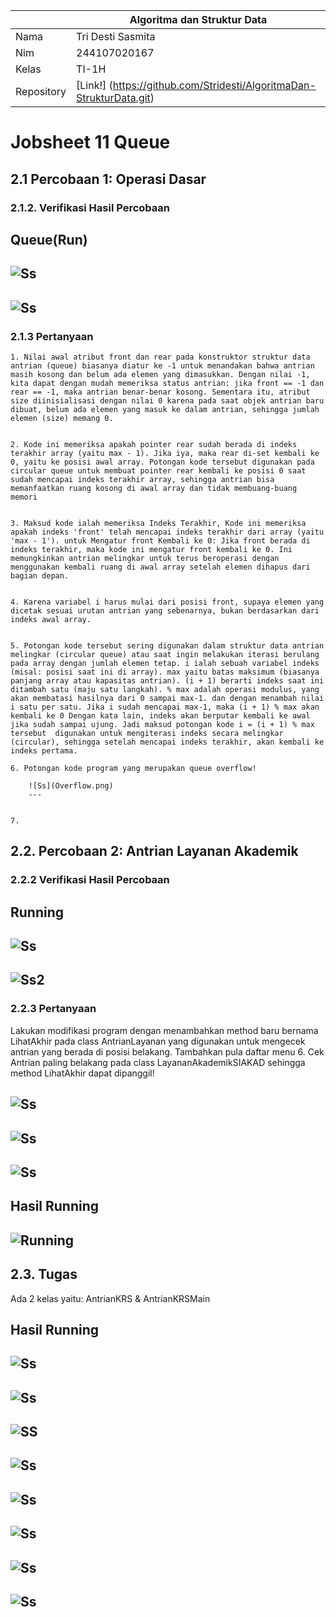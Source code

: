 |  | Algoritma dan Struktur Data|
|--|--|
| Nama       |  Tri Desti Sasmita|
| Nim        |  244107020167|
| Kelas | TI-1H |
| Repository |[Link!] (https://github.com/Stridesti/AlgoritmaDan-StrukturData.git)|


# Jobsheet 11 Queue

## 2.1 Percobaan 1: Operasi Dasar

### 2.1.2. Verifikasi Hasil Percobaan

Queue(Run)
---
![Ss](<Run Queue (1).png>)
---
![Ss](<Run Queue (2).png>)
---


### 2.1.3 Pertanyaan

    1. Nilai awal atribut front dan rear pada konstruktor struktur data antrian (queue) biasanya diatur ke -1 untuk menandakan bahwa antrian masih kosong dan belum ada elemen yang dimasukkan. Dengan nilai -1, kita dapat dengan mudah memeriksa status antrian: jika front == -1 dan rear == -1, maka antrian benar-benar kosong. Sementara itu, atribut size diinisialisasi dengan nilai 0 karena pada saat objek antrian baru dibuat, belum ada elemen yang masuk ke dalam antrian, sehingga jumlah elemen (size) memang 0.


    2. Kode ini memeriksa apakah pointer rear sudah berada di indeks terakhir array (yaitu max - 1). Jika iya, maka rear di-set kembali ke 0, yaitu ke posisi awal array. Potongan kode tersebut digunakan pada circular queue untuk membuat pointer rear kembali ke posisi 0 saat sudah mencapai indeks terakhir array, sehingga antrian bisa memanfaatkan ruang kosong di awal array dan tidak membuang-buang memori


    3. Maksud kode ialah memeriksa Indeks Terakhir, Kode ini memeriksa apakah indeks 'front' telah mencapai indeks terakhir dari array (yaitu 'max - 1'). untuk Mengatur front Kembali ke 0: Jika front berada di indeks terakhir, maka kode ini mengatur front kembali ke 0. Ini memungkinkan antrian melingkar untuk terus beroperasi dengan menggunakan kembali ruang di awal array setelah elemen dihapus dari bagian depan.


    4. Karena variabel i harus mulai dari posisi front, supaya elemen yang dicetak sesuai urutan antrian yang sebenarnya, bukan berdasarkan dari indeks awal array.


    5. Potongan kode tersebut sering digunakan dalam struktur data antrian melingkar (circular queue) atau saat ingin melakukan iterasi berulang pada array dengan jumlah elemen tetap. i ialah sebuah variabel indeks (misal: posisi saat ini di array). max yaitu batas maksimum (biasanya panjang array atau kapasitas antrian). (i + 1) berarti indeks saat ini ditambah satu (maju satu langkah). % max adalah operasi modulus, yang akan membatasi hasilnya dari 0 sampai max-1. dan dengan menambah nilai i satu per satu. Jika i sudah mencapai max-1, maka (i + 1) % max akan kembali ke 0 Dengan kata lain, indeks akan berputar kembali ke awal jika sudah sampai ujung. Jadi maksud potongan kode i = (i + 1) % max tersebut  digunakan untuk mengiterasi indeks secara melingkar (circular), sehingga setelah mencapai indeks terakhir, akan kembali ke indeks pertama.

    6. Potongan kode program yang merupakan queue overflow!

        ![Ss](Overflow.png)
        ---


    7.



## 2.2. Percobaan 2: Antrian Layanan Akademik

### 2.2.2 Verifikasi Hasil Percobaan

Running
---
![Ss](<Ss 1.png>)
---
![Ss2](<Ss 2.png>)
---


### 2.2.3 Pertanyaan

Lakukan modifikasi program dengan menambahkan method baru bernama LihatAkhir pada class
AntrianLayanan yang digunakan untuk mengecek antrian yang berada di posisi belakang. Tambahkan
pula daftar menu 6. Cek Antrian paling belakang pada class LayananAkademikSIAKAD sehingga
method LihatAkhir dapat dipanggil!


![Ss](<Menambahkan Menu di 6.png>)
---
![Ss](<Tambahan Case 6.png>)
---
![Ss](<Menambahkan method.png>)
---


Hasil Running
---
![Running](<Hasil Running.png>)
---



## 2.3. Tugas

Ada 2 kelas yaitu: AntrianKRS & AntrianKRSMain


Hasil Running
---
![Ss](<Menu 1 (1).png>)
---
![Ss](<Menu 1 (2).png>)
---
![SS](<Menu 2 dan 3.png>)
---
![Ss](<Menu 4 dan 5.png>)
---
![Ss](<Menu 6 dan 7.png>)
---
![Ss](<Menu 8 dan 9.png>)
---
![Ss](<Menu 10 dan 11.png>)
---
![Ss](<0 (Keluar)-1.png>)
---